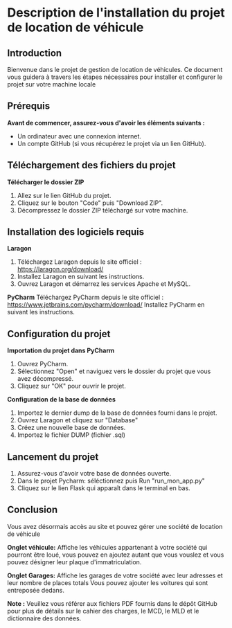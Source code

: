 # Description de l'installation du projet de location de véhicule

## Introduction
Bienvenue dans le projet de gestion de location de véhicules. Ce document vous guidera à travers les étapes nécessaires pour installer et configurer le projet sur votre machine locale

## Prérequis

**Avant de commencer, assurez-vous d'avoir les éléments suivants :**

 - Un ordinateur avec une connexion internet.
 - Un compte GitHub (si vous récupérez le projet via un lien GitHub).

## Téléchargement des fichiers du projet
**Télécharger le dossier ZIP**

1. Allez sur le lien GitHub du projet.
2. Cliquez sur le bouton "Code" puis "Download ZIP".
3. Décompressez le dossier ZIP téléchargé sur votre machine.

## Installation des logiciels requis

**Laragon**
1. Téléchargez Laragon depuis le site officiel : https://laragon.org/download/
2. Installez Laragon en suivant les instructions.
3. Ouvrez Laragon et démarrez les services Apache et MySQL.

**PyCharm**
Téléchargez PyCharm depuis le site officiel : https://www.jetbrains.com/pycharm/download/
Installez PyCharm en suivant les instructions.

## Configuration du projet

**Importation du projet dans PyCharm**
1. Ouvrez PyCharm.
2. Sélectionnez "Open" et naviguez vers le dossier du projet que vous avez décompressé.
3. Cliquez sur "OK" pour ouvrir le projet.

**Configuration de la base de données**
1. Importez le dernier dump de la base de données fourni dans le projet.
2. Ouvrez Laragon et cliquez sur "Database"
3. Créez une nouvelle base de données.
4. Importez le fichier DUMP (fichier .sql)

## Lancement du projet

1. Assurez-vous d'avoir votre base de données ouverte.
2. Dans le projet Pycharm: séléctionnez puis Run "run_mon_app.py"
3. Cliquez sur le lien Flask qui apparaît dans le terminal en bas.

## Conclusion
Vous avez désormais accès au site et pouvez gérer une société de location de véhicule

**Onglet véhicule:** Affiche les véhicules appartenant à votre société qui pourront être loué,
vous pouvez en ajoutez autant que vous vouslez et vous pouvez désigner leur plaque d'immatriculation.

**Onglet Garages:** Affiche les garages de votre société avec leur adresses et leur nombre de places totals
Vous pouvez ajouter les voitures qui sont entreposée dedans.


**Note :** Veuillez vous référer aux fichiers PDF fournis dans le dépôt GitHub pour plus de détails sur le cahier des charges, le MCD, le MLD et le dictionnaire des données.
